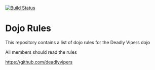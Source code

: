[![Build Status](https://secure.travis-ci.org/rails/arel.svg?branch=master)](http://travis-ci.org/rails/arel)

Dojo Rules
==========

This repository contains a list of dojo rules for the Deadly Vipers dojo

All members should read the rules

https://github.com/deadlyvipers
